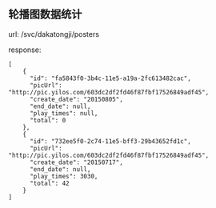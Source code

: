 ## 轮播图数据统计

url: /svc/dakatongji/posters
    
response:

	[
        {
          "id": "fa5843f0-3b4c-11e5-a19a-2fc613482cac",
          "picUrl": "http://pic.yilos.com/603dc2df2fd46f87fbf17526849adf45",
          "create_date": "20150805",
          "end_date": null,
          "play_times": null,
          "total": 0
        },
        {
          "id": "732ee5f0-2c74-11e5-bff3-29b43652fd1c",
          "picUrl": "http://pic.yilos.com/603dc2df2fd46f87fbf17526849adf45",
          "create_date": "20150717",
          "end_date": null,
          "play_times": 3030,
          "total": 42
        }
    ]